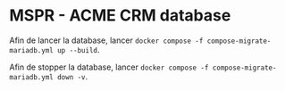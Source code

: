# MSPR - ACME CRM database

Afin de lancer la database, lancer `docker compose -f compose-migrate-mariadb.yml up --build`.

Afin de stopper la database, lancer `docker compose -f compose-migrate-mariadb.yml down -v`.
